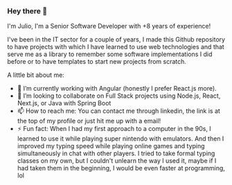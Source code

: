 ### Hey there 👋
I'm Julio, I'm a Senior Software Developer with +8 years of experience! 

I've been in the IT sector for a couple of years, I made this Github repository to have projects with which I have learned to use web technologies and that serve me as a library to remember some software implementations I did before or to have templates to start new projects from scratch.

A little bit about me:

- 🔭 I’m currently working with Angular (honestly I prefer React.js more).
- 👯 I’m looking to collaborate on Full Stack projects using Node.js, React, Next.js, or Java with Spring Boot 
- 📫 How to reach me: You can contact me through linkedin, the link is at the top of my profile or just hit me up with a email!
- ⚡ Fun fact: When I had my first approach to a computer in the 90s, I learned to use it while playing super nintendo with emulators. And then I improved my typing speed while playing online games and typing simultaneously in chat with other players. I tried to take formal typing classes on my own, but I couldn't unlearn the way I used it, maybe if I had taken them in the beginning, I would be even faster at programming, lol


<!--
**JulioAvalos/JulioAvalos** is a ✨ _special_ ✨ repository because its `README.md` (this file) appears on your GitHub profile.

Here are some ideas to get you started:

- 🔭 I’m currently working on ...
- 🌱 I’m currently learning ...
- 👯 I’m looking to collaborate on ...
- 🤔 I’m looking for help with ...
- 💬 Ask me about ...
- 📫 How to reach me: ...
- 😄 Pronouns: ...
- ⚡ Fun fact: ...
-->
